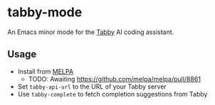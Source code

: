# tabby-mode

An Emacs minor mode for the [Tabby](https://tabby.tabbyml.com) AI coding assistant.

## Usage

- Install from [MELPA](https://melpa.org)
  - TODO: Awaiting https://github.com/melpa/melpa/pull/8861
- Set `tabby-api-url` to the URL of your Tabby server
- Use `tabby-complete` to fetch completion suggestions from Tabby
